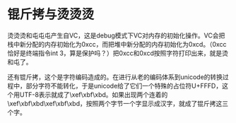 # 锟斤拷与烫烫烫

烫烫烫和屯屯屯产生自VC，这是debug模式下VC对内存的初始化操作。VC会把栈中新分配的内存初始化为0xcc，而把堆中新分配的内存初始化为0xcd。（0xcc恰好是终端指令int 3，算是保护吗？）把0xcc和0xcd按照字符打印出来，就是烫和屯了。

还有锟斤拷，这个是字符编码造成的。在进行从老的编码体系到unicode的转换过程中，部分字符不能转化，于是unicode给了它们一个特殊的占位符U+FFFD，这个用UTF-8表示就成了\xef\xbf\xbd。如果出现两个连着的\xef\xbf\xbd\xef\xbf\xbd，按照两个字节一个字显示成汉字，就成了锟斤拷这三个字。